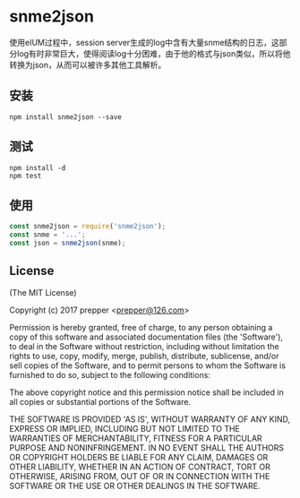 # snme2json

使用eIUM过程中，session server生成的log中含有大量snme结构的日志，这部分log有时非常巨大，使得阅读log十分困难，由于他的格式与json类似，所以将他转换为json，从而可以被许多其他工具解析。

## 安装

```
npm install snme2json --save
```

## 测试

```
npm install -d
npm test
```

## 使用

```js
const snme2json = require('snme2json');
const snme = '...';
const json = snme2json(snme);
```

## License

(The MIT License)

Copyright (c) 2017 prepper &lt;prepper@126.com&gt;

Permission is hereby granted, free of charge, to any person obtaining
a copy of this software and associated documentation files (the
'Software'), to deal in the Software without restriction, including
without limitation the rights to use, copy, modify, merge, publish,
distribute, sublicense, and/or sell copies of the Software, and to
permit persons to whom the Software is furnished to do so, subject to
the following conditions:

The above copyright notice and this permission notice shall be
included in all copies or substantial portions of the Software.

THE SOFTWARE IS PROVIDED 'AS IS', WITHOUT WARRANTY OF ANY KIND,
EXPRESS OR IMPLIED, INCLUDING BUT NOT LIMITED TO THE WARRANTIES OF
MERCHANTABILITY, FITNESS FOR A PARTICULAR PURPOSE AND NONINFRINGEMENT.
IN NO EVENT SHALL THE AUTHORS OR COPYRIGHT HOLDERS BE LIABLE FOR ANY
CLAIM, DAMAGES OR OTHER LIABILITY, WHETHER IN AN ACTION OF CONTRACT,
TORT OR OTHERWISE, ARISING FROM, OUT OF OR IN CONNECTION WITH THE
SOFTWARE OR THE USE OR OTHER DEALINGS IN THE SOFTWARE.
